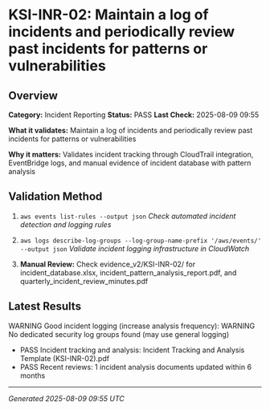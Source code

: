 # KSI-INR-02: Maintain a log of incidents and periodically review past incidents for patterns or vulnerabilities

## Overview

**Category:** Incident Reporting
**Status:** PASS
**Last Check:** 2025-08-09 09:55

**What it validates:** Maintain a log of incidents and periodically review past incidents for patterns or vulnerabilities

**Why it matters:** Validates incident tracking through CloudTrail integration, EventBridge logs, and manual evidence of incident database with pattern analysis

## Validation Method

1. `aws events list-rules --output json`
   *Check automated incident detection and logging rules*

2. `aws logs describe-log-groups --log-group-name-prefix '/aws/events/' --output json`
   *Validate incident logging infrastructure in CloudWatch*

3. **Manual Review:** Check evidence_v2/KSI-INR-02/ for incident_database.xlsx, incident_pattern_analysis_report.pdf, and quarterly_incident_review_minutes.pdf

## Latest Results

WARNING Good incident logging (increase analysis frequency): WARNING No dedicated security log groups found (may use general logging)
- PASS Incident tracking and analysis: Incident Tracking and Analysis Template (KSI-INR-02).pdf
- PASS Recent reviews: 1 incident analysis documents updated within 6 months

---
*Generated 2025-08-09 09:55 UTC*